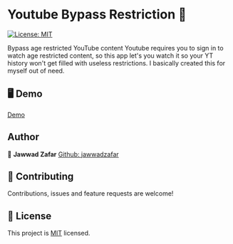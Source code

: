 # Youtube Bypass Restriction 🎥

  <a href="https://opensource.org/licenses/MIT">
    <img alt="License: MIT" src="https://img.shields.io/badge/License-MIT-yellow.svg" target="_blank" />
  </a>

Bypass age restricted YouTube content
Youtube requires you to sign in to watch age restricted content, so this app let's you watch it so your YT history won't get filled with useless restrictions.
I basically created this for myself out of need.

## 🖥 Demo

[Demo](https://jawwadzafar.github.io/youtube-bypass-restriction)

## Author

👤 **Jawwad Zafar**
[Github: jawwadzafar](https://github.com/jawwadzafar)

## 🤝 Contributing

Contributions, issues and feature requests are welcome!

## 📝 License

This project is [MIT](https://opensource.org/licenses/MIT) licensed.
